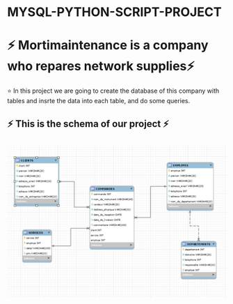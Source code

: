 # MYSQL-PYTHON-SCRIPT-PROJECT

# :zap: Mortimaintenance is a company who repares network supplies:zap:

:star: In this project we are going to create the database of this company with tables and insrte the data into each table, and do some queries.


## :zap: This is the schema of our project :zap:

## ![image](images/1.png)
